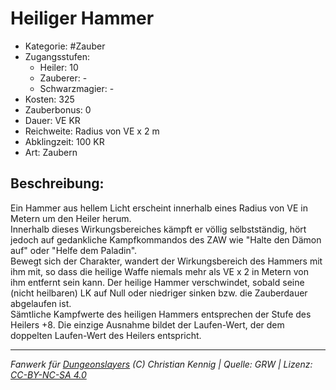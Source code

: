 # Heiliger Hammer  
- Kategorie: #Zauber  
- Zugangsstufen:  
  - Heiler: 10  
  - Zauberer: -  
  - Schwarzmagier: -  
- Kosten: 325  
- Zauberbonus: 0  
- Dauer: VE KR  
- Reichweite: Radius von VE x 2 m  
- Abklingzeit: 100 KR  
- Art: Zaubern     

## Beschreibung:
Ein Hammer aus hellem Licht erscheint innerhalb eines Radius von VE in Metern um den Heiler herum.<br>Innerhalb dieses Wirkungsbereiches kämpft er völlig selbstständig, hört jedoch auf gedankliche Kampfkommandos des ZAW wie "Halte den Dämon auf" oder "Helfe dem Paladin".<br>Bewegt sich der Charakter, wandert der Wirkungsbereich des Hammers mit ihm mit, so dass die heilige Waffe niemals mehr als VE x 2 in Metern von ihm entfernt sein kann. Der heilige Hammer verschwindet, sobald seine (nicht heilbaren) LK auf Null oder niedriger sinken bzw. die Zauberdauer abgelaufen ist.<br>Sämtliche Kampfwerte des heiligen Hammers entsprechen der Stufe des Heilers +8. Die einzige Ausnahme bildet der Laufen-Wert, der dem doppelten Laufen-Wert des Heilers entspricht.


___
*Fanwerk für [Dungeonslayers](https://www.dungeonslayers.net/) (C) Christian Kennig | Quelle: GRW | Lizenz: [CC-BY-NC-SA 4.0](https://creativecommons.org/licenses/by-nc-sa/4.0/deed.de)*